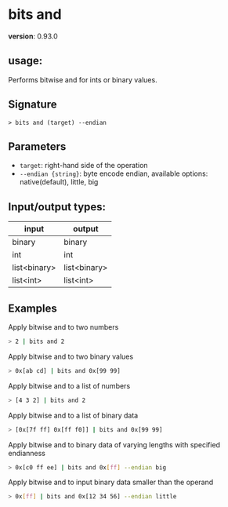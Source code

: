 # bits and

**version**: 0.93.0

## **usage**:

Performs bitwise and for ints or binary values.

## Signature

`> bits and (target) --endian`

## Parameters

- `target`: right-hand side of the operation
- `--endian {string}`: byte encode endian, available options: native(default), little, big

## Input/output types:

| input          | output         |
| -------------- | -------------- |
| binary         | binary         |
| int            | int            |
| list\<binary\> | list\<binary\> |
| list\<int\>    | list\<int\>    |

## Examples

Apply bitwise and to two numbers

```bash
> 2 | bits and 2
```

Apply bitwise and to two binary values

```bash
> 0x[ab cd] | bits and 0x[99 99]
```

Apply bitwise and to a list of numbers

```bash
> [4 3 2] | bits and 2
```

Apply bitwise and to a list of binary data

```bash
> [0x[7f ff] 0x[ff f0]] | bits and 0x[99 99]
```

Apply bitwise and to binary data of varying lengths with specified endianness

```bash
> 0x[c0 ff ee] | bits and 0x[ff] --endian big
```

Apply bitwise and to input binary data smaller than the operand

```bash
> 0x[ff] | bits and 0x[12 34 56] --endian little
```
